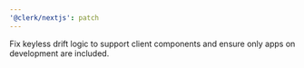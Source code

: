 ```yaml
---
'@clerk/nextjs': patch
---
```


Fix keyless drift logic to support client components and ensure only apps on development are included.
